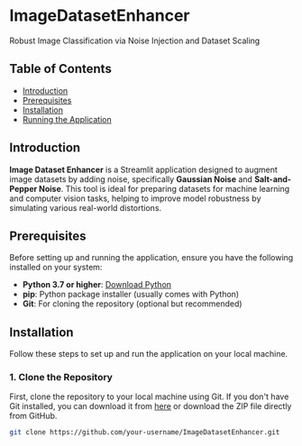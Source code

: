 # ImageDatasetEnhancer
Robust Image Classification via Noise Injection and Dataset Scaling


## Table of Contents

- [Introduction](#introduction)
- [Prerequisites](#prerequisites)
- [Installation](#installation)
- [Running the Application](#running-the-application)

## Introduction

**Image Dataset Enhancer** is a Streamlit application designed to augment image datasets by adding noise, specifically **Gaussian Noise** and **Salt-and-Pepper Noise**. This tool is ideal for preparing datasets for machine learning and computer vision tasks, helping to improve model robustness by simulating various real-world distortions.

## Prerequisites

Before setting up and running the application, ensure you have the following installed on your system:

- **Python 3.7 or higher**: [Download Python](https://www.python.org/downloads/)
- **pip**: Python package installer (usually comes with Python)
- **Git**: For cloning the repository (optional but recommended)

## Installation

Follow these steps to set up and run the application on your local machine.

### 1. Clone the Repository

First, clone the repository to your local machine using Git. If you don't have Git installed, you can download it from [here](https://git-scm.com/downloads) or download the ZIP file directly from GitHub.

```bash
git clone https://github.com/your-username/ImageDatasetEnhancer.git
